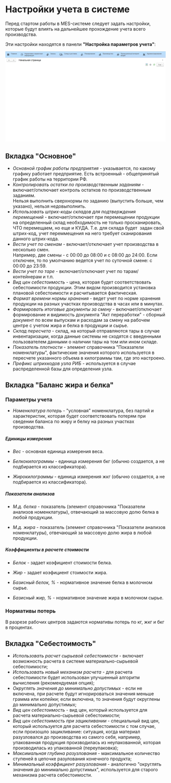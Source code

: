 # Настройки учета в системе

Перед стартом работы в MES-системе следует задать настройки, которые будут влиять на дальнейшее прохождение учета всего
производства.

Эти настройки находятся в панели **"Настройка параметров учета"**:

![](SettingOfAccounting.assets/1.gif)

## Вкладка "Основное"

-   *Основной график работы предприятия* - указывается, по какому графику работает предприятие. Есть встроенный - общепринятый график работы на территории РФ.
-   *Контролировать остатки по производственным заданиям* -
    включает/отключает контроль остатков по производственным заданиям.  
    Нельзя выполнить сверхнормы по заданию (выпустить больше, чем
    указано), нельзя недовыполнить.
-   *Использовать штрих-коды складов для подтверждения перемещений* - включает/отключает при перемещении продукции на определенный склад необходимость не только просканировать, ЧТО перемещаем, но еще и КУДА. 
    Т.е. для склада будет  задан свой штрих-код, учет переммещения на него требует сканирования данного штрих-кода.
-   *Вести учет по сменам* - включает/отключает учет производства в несколько смен.  
    Например, две смены - с 00:00 до 08:00 и с 08:00 до
    24:00. Если отключен, то по умолчанию ведется учет по суточной смене: с 00:00 до 23:59.
-   *Вести учет по таре* - включает/отключает учет по тарам/контейнерам и т.п.
-   *Вид цен себестоимость* - цена, которая будет соответствовать
    себестоимости продукции. Этим видом производится установка плановой себестоимости и расчитывается фактическая.
-   *Формат времени нормы хранения* - ведет учет по норме хранения продукции на разных участках производства в часах или в минутах.
-   *Формировать итоговые документы за смену* - включает/отключает формирование и видимость документа "Акт переработки" - сборный документ по всем выпускам и расходам за смену на рабочем центре с учетом жира и белка в продукции и сырье.
-   *Склад пересчета* - склад, на который отправляются тары в случае инвентаризации, когда данные системы не сходятся с введенными пользователем данными о наличии тары на том или ином складе.
-   *Показатель плотности* - элемент справочника "Показатели номенклатуры", фактические значения которого используется в пересчете указанного объема в килограммы там, где это настроено.
-   *Префикс штрихкодов узла РИБ* - используется в случае распределенной базы для определения узла. 

## Вкладка "Баланс жира и белка"
### Параметры учета 

-   *Номенклатура потерь* - "условная" номенклатура, без партий и
    характеристик, которая будет соответствовать потерям при сведении баланса по жиру и белку на разных участках производства.

##### Единицы измерения

-   *Вес* - основная единица измерения веса.

-   *Белкокилограммы* - единица измерения бкг (обычно создается, а не подбирается из классификатора).
-   *Жирокилограммы* - единица измерения жкг (обычно создается, а не подбирается из классификатора).

##### Показатели анализов

-   *М.д. белка* - показатель (элемент справочника "Показатели анализов номенклатуры), отвечающий за массовую долю белка в любой продукции.

-   *М.д. жира* - показатель (элемент справочника "Показатели анализов номенклатуры), отвечающий за массовую долю жира в любой продукции.

##### Коэффициенты в расчете стоимости

-   *Белок* - задает коэфициент стоимости белка.

-   *Жир* - задает коэфициент стоимости жира.
-   *Базисный белок, %* - нормативное значение белка в молочном сырье.
-   *Базисный жир, %* - нормативное значение жира в молочном сырье.

### Нормативы потерь

В разрезе рабочих центров задаются нормативы потерь по кг, жкг и бкг в процентах.

## Вкладка "Себестоимость"

- *Использовать расчет сырьевой себестоимости* - включает возможность расчета в системе материально-сырьевой себестоимости;
- *Использовать новый механизм расчета* - для расчета себестоимости будет использован улучшенный алгоритм вычисления (рекомендуемая опция);
- *Округлять значения до минимально допустимых* - если не включена, при расчете будут игнорироваться значения меньше грамма или копейки; если включена, то значения будут округлены до минимально допустимых; 
- *Вид цен себестоимость* - вид цен, который используется для расчета материально-сырьевой себестоимости;
- *Вид цен себестоимость при зацикливании* - специальный вид цен, который используется для расчета себестоимости с том случае, если произошло зацикливание: ситуация, когда материал разузловался до производства из самого себя, например, упакованная продукция производилась из неупакованной, которая производилась из упакованной (переупаковка);
- *Максимальная глубина разузлования* - максимальное количество ступеней в цепочке разулования конечного продукта;
- *Минимальный коэффициент разузлования* - аналогично "округлять значения до минимально допустимых", используется для старого механизма расчета себестоимости.
